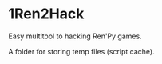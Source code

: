 # 1Ren2Hack
 Easy multitool to hacking Ren'Py games.

A folder for storing temp files (script cache).